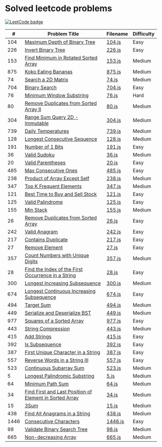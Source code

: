 # Solved leetcode problems

[![LeetCode badge](https://img.shields.io/badge/dynamic/json?style=for-the-badge&labelColor=black&color=%23ffa116&label=Solved&query=solved&url=https%3A%2F%2Fleetcode-badge.vercel.app%2Fapi%2Fusers%2Fredaktorscha&logo=leetcode&logoColor=yellow)](https://leetcode.com/redaktorscha/)

| #    | Problem Title                                                                                                                                     | Filename             | Difficulty |
| ---- | ------------------------------------------------------------------------------------------------------------------------------------------------- | -------------------- | ---------- |
| 104  | [Maximum Depth of Binary Tree](https://leetcode.com/problems/maximum-depth-of-binary-tree/)                                                       | [104.js](./104.js)   | Easy       |
| 226  | [Invert Binary Tree](https://leetcode.com/problems/invert-binary-tree/)                                                                           | [226.js](./226.js)   | Easy       |
| 153  | [Find Minimum in Rotated Sorted Array](https://leetcode.com/problems/find-minimum-in-rotated-sorted-array/description/)                           | [153.js](./153.js)   | Medium     |
| 875  | [Koko Eating Bananas](https://leetcode.com/problems/koko-eating-bananas/)                                                                         | [875.js](./875.js)   | Medium     |
| 74   | [Search a 2D Matrix](https://leetcode.com/problems/search-a-2d-matrix/)                                                                           | [74.js](./74.js)     | Medium     |
| 704  | [Binary Search](https://leetcode.com/problems/binary-search/)                                                                                     | [704.js](./704.js)   | Easy       |
| 76   | [Minimum Window Substring](https://leetcode.com/problems/minimum-window-substring/)                                                               | [76.js](./76.js)     | Hard       |
| 80   | [Remove Duplicates from Sorted Array II](https://leetcode.com/problems/remove-duplicates-from-sorted-array-ii/)                                   | [80.js](./80.js)     | Medium     |
| 304  | [Range Sum Query 2D - Immutable](https://leetcode.com/problems/range-sum-query-2d-immutable/)                                                     | [304.js](./304.js)   | Medium     |
| 739  | [Daily Temperatures](https://leetcode.com/problems/daily-temperatures/)                                                                           | [739.js](./739.js)   | Medium     |
| 128  | [Longest Consecutive Sequence](https://leetcode.com/problems/longest-consecutive-sequence/)                                                       | [128.js](./128.js)   | Medium     |
| 191  | [Number of 1 Bits](https://leetcode.com/problems/number-of-1-bits/)                                                                               | [191.js](./191.js)   | Easy       |
| 36   | [Valid Sudoku](https://leetcode.com/problems/valid-sudoku/)                                                                                       | [36.js](./36.js)     | Medium     |
| 20   | [Valid Parentheses](https://leetcode.com/problems/valid-parentheses/)                                                                             | [20.js](./20.js)     | Easy       |
| 485  | [Max Consecutive Ones](https://leetcode.com/problems/max-consecutive-ones/)                                                                       | [485.js](./485.js)   | Easy       |
| 238  | [Product of Array Except Self](https://leetcode.com/problems/product-of-array-except-self/)                                                       | [238.js](./238.js)   | Medium     |
| 347  | [Top K Frequent Elements](https://leetcode.com/problems/top-k-frequent-elements/)                                                                 | [347.js](./347.js)   | Medium     |
| 121  | [Best Time to Buy and Sell Stock](https://leetcode.com/problems/best-time-to-buy-and-sell-stock/)                                                 | [121.js](./121.js)   | Easy       |
| 125  | [Valid Palindrome](https://leetcode.com/problems/valid-palindrome/)                                                                               | [125.js](./125.js)   | Easy       |
| 155  | [Min Stack](https://leetcode.com/problems/min-stack/)                                                                                             | [155.js](./155.js)   | Medium     |
| 26   | [Remove Duplicates from Sorted Array](https://leetcode.com/problems/remove-duplicates-from-sorted-array/)                                         | [26.js](./26.js)     | Easy       |
| 242  | [Valid Anagram](https://leetcode.com/problems/valid-anagram/)                                                                                     | [242.js](./242.js)   | Easy       |
| 217  | [Contains Duplicate](https://leetcode.com/problems/contains-duplicate/)                                                                           | [217.js](./217.js)   | Easy       |
| 27   | [Remove Element](https://leetcode.com/problems/remove-element/)                                                                                   | [27.js](./27.js)     | Easy       |
| 357  | [Count Numbers with Unique Digits](https://leetcode.com/problems/count-numbers-with-unique-digits/)                                               | [357.js](./357.js)   | Medium     |
| 28   | [Find the Index of the First Occurrence in a String](https://leetcode.com/problems/find-the-index-of-the-first-occurrence-in-a-string/)           | [28.js](./28.js)     | Easy       |
| 300  | [Longest Increasing Subsequence](https://leetcode.com/problems/longest-increasing-subsequence/)                                                   | [300.js](./300.js)   | Medium     |
| 674  | [Longest Continuous Increasing Subsequence](https://leetcode.com/problems/longest-continuous-increasing-subsequence/)                             | [674.js](./674.js)   | Easy       |
| 494  | [Target Sum](https://leetcode.com/problems/target-sum/)                                                                                           | [494.js](./494.js)   | Medium     |
| 449  | [Serialize and Deserialize BST](https://leetcode.com/problems/serialize-and-deserialize-bst/)                                                     | [449.js](./449.js)   | Medium     |
| 977  | [Squares of a Sorted Array](https://leetcode.com/problems/squares-of-a-sorted-array/)                                                             | [977.js](./977.js)   | Easy       |
| 443  | [String Compression](https://leetcode.com/problems/string-compression/)                                                                           | [443.js](./443.js)   | Medium     |
| 415  | [Add Strings](https://leetcode.com/problems/add-strings/description/)                                                                             | [415.js](./415.js)   | Easy       |
| 392  | [Is Subsequence](https://leetcode.com/problems/is-subsequence/)                                                                                   | [392.js](./392.js)   | Easy       |
| 387  | [First Unique Character in a String](https://leetcode.com/problems/first-unique-character-in-a-string/)                                           | [387.js](./387.js)   | Easy       |
| 557  | [Reverse Words in a String III](https://leetcode.com/problems/reverse-words-in-a-string-iii/)                                                     | [557.js](./557.js)   | Easy       |
| 523  | [Continuous Subarray Sum](https://leetcode.com/problems/continuous-subarray-sum/)                                                                 | [523.js](./523.js)   | Medium     |
| 5    | [Longest Palindromic Substring](https://leetcode.com/problems/longest-palindromic-substring/)                                                     | [5.js](./5.js)       | Medium     |
| 64   | [Minimum Path Sum](https://leetcode.com/problems/minimum-path-sum/)                                                                               | [64.js](./64.js)     | Medium     |
| 34   | [Find First and Last Position of Element in Sorted Array](https://leetcode.com/problems/find-first-and-last-position-of-element-in-sorted-array/) | [34.js](./34.js)     | Medium     |
| 15   | [3Sum](https://leetcode.com/problems/3sum/)                                                                                                       | [15.js](./15.js)     | Medium     |
| 438  | [Find All Anagrams in a String](https://leetcode.com/problems/find-all-anagrams-in-a-string/)                                                     | [438.js](./438.js)   | Medium     |
| 1446 | [Consecutive Characters](https://leetcode.com/problems/consecutive-characters/)                                                                   | [1446.js](./1446.js) | Easy       |
| 98   | [Validate Binary Search Tree](https://leetcode.com/problems/validate-binary-search-tree/)                                                         | [98.js](./98.js)     | Medium     |
| 665  | [Non-decreasing Array](https://leetcode.com/problems/non-decreasing-array/)                                                                       | [665.js](./665.js)   | Medium     |
